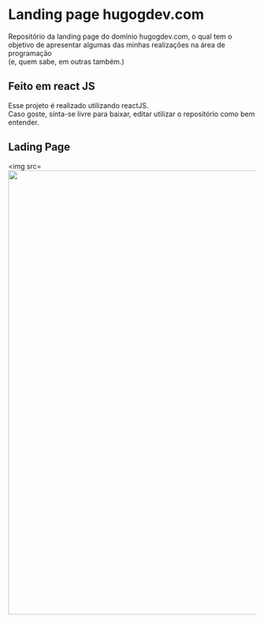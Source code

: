 # Landing page hugogdev.com

Repositório da landing page do domínio hugogdev.com, o qual tem o objetivo de apresentar algumas das minhas realizações
na área de programação <br> (e, quem sabe, em outras também.)

## Feito em react JS

Esse projeto é realizado utilizando reactJS. <br>
Caso goste, sinta-se livre para baixar, editar utilizar o repositório como bem entender.

## Lading Page
<img src=<img src="./public/img/main.png" width="900"></img>
